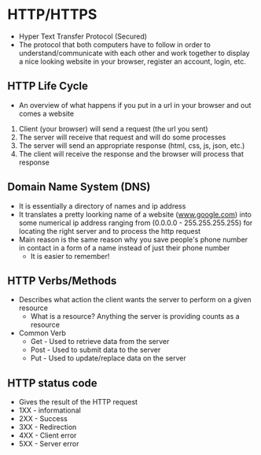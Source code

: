 # HTTP/HTTPS
* Hyper Text Transfer Protocol (Secured)
* The protocol that both computers have to follow in order to understand/communicate with each other and work together to display a nice looking website in your browser, register an account, login, etc.

## HTTP Life Cycle
* An overview of what happens if you put in a url in your browser and out comes a website
1. Client (your browser) will send a request (the url you sent)
2. The server will receive that request and will do some processes
3. The server will send an appropriate response (html, css, js, json, etc.)
4. The client will receive the response and the browser will process that response

## Domain Name System (DNS)
* It is essentially a directory of names and ip address
* It translates a pretty loorking name of a website (www.google.com) into some numerical ip address ranging from (0.0.0.0 - 255.255.255.255) for locating the right server and to process the http request
* Main reason is the same reason why you save people's phone number in contact in a form of a name instead of just their phone number
    * It is easier to remember!

## HTTP Verbs/Methods
* Describes what action the client wants the server to perform on a given resource  
    * What is a resource? Anything the server is providing counts as a resource
* Common Verb
    * Get - Used to retrieve data from the server
    * Post - Used to submit data to the server
    * Put - Used to update/replace data on the server

## HTTP status code
* Gives the result of the HTTP request
* 1XX - informational
* 2XX - Success
* 3XX - Redirection
* 4XX - Client error
* 5XX - Server error
